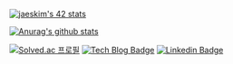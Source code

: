 [![jaeskim's 42 stats](https://badge42.herokuapp.com/api/stats/junyun?privacyEmail=true)](https://github.com/JaeSeoKim/badge42)

[![Anurag's github stats](https://github-readme-stats.vercel.app/api?username=philgineer&hide=issues&show_icons=true&theme=dracula)](https://github.com/anuraghazra/github-readme-stats)

[![Solved.ac
프로필](http://mazassumnida.wtf/api/mini/generate_badge?boj=yunjh0420)](https://solved.ac/yunjh0420)
[![Tech Blog Badge](http://img.shields.io/badge/blog-국문과%20공대생-51a9fe?style=flat-square&link=https://philgineer.com/)](https://philgineer.com/)
[![Linkedin Badge](https://img.shields.io/badge/-LinkedIn-blue?style=flat-square&logo=Linkedin&logoColor=white&link=https://www.linkedin.com/in/philgineer/)](https://www.linkedin.com/in/philgineer/)

